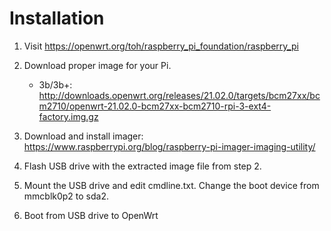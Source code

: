 # Installation

1. Visit https://openwrt.org/toh/raspberry_pi_foundation/raspberry_pi

2. Download proper image for your Pi. 
    - 3b/3b+: http://downloads.openwrt.org/releases/21.02.0/targets/bcm27xx/bcm2710/openwrt-21.02.0-bcm27xx-bcm2710-rpi-3-ext4-factory.img.gz

3. Download and install imager: https://www.raspberrypi.org/blog/raspberry-pi-imager-imaging-utility/

4. Flash USB drive with the extracted image file from step 2.

5. Mount the USB drive and edit cmdline.txt. Change the boot device from mmcblk0p2 to sda2.

6. Boot from USB drive to OpenWrt
